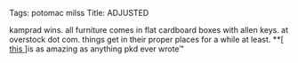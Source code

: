Tags: potomac milss
Title: ADJUSTED
  
kamprad wins. all furniture comes in flat cardboard boxes with allen keys. at overstock dot com. things get in their proper places for a while at least. **[ [ this ](https://en.wikipedia.org/wiki/Adjustment_Team) ]is as amazing as anything pkd ever wrote™  
